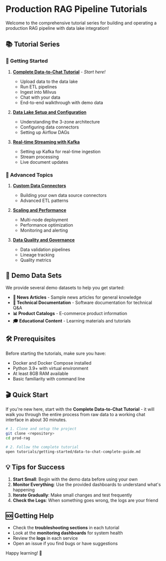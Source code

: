 # Production RAG Pipeline Tutorials

Welcome to the comprehensive tutorial series for building and operating a production RAG pipeline with data lake integration!

## 📚 Tutorial Series

### 🚀 Getting Started
1. **[Complete Data-to-Chat Tutorial](getting-started/data-to-chat-complete-guide.md)** - *Start here!*
   - Upload data to the data lake
   - Run ETL pipelines
   - Ingest into Milvus
   - Chat with your data
   - End-to-end walkthrough with demo data

2. **[Data Lake Setup and Configuration](getting-started/data-lake-setup.md)**
   - Understanding the 3-zone architecture
   - Configuring data connectors
   - Setting up Airflow DAGs

3. **[Real-time Streaming with Kafka](getting-started/streaming-setup.md)**
   - Setting up Kafka for real-time ingestion
   - Stream processing
   - Live document updates

### 🔧 Advanced Topics
1. **[Custom Data Connectors](advanced/custom-connectors.md)**
   - Building your own data source connectors
   - Advanced ETL patterns

2. **[Scaling and Performance](advanced/scaling-guide.md)**
   - Multi-node deployment
   - Performance optimization
   - Monitoring and alerting

3. **[Data Quality and Governance](advanced/data-governance.md)**
   - Data validation pipelines
   - Lineage tracking
   - Quality metrics

## 🎯 Demo Data Sets

We provide several demo datasets to help you get started:

- **📰 News Articles** - Sample news articles for general knowledge
- **📖 Technical Documentation** - Software documentation for technical Q&A
- **📊 Product Catalogs** - E-commerce product information
- **🎓 Educational Content** - Learning materials and tutorials

## 🛠️ Prerequisites

Before starting the tutorials, make sure you have:

- Docker and Docker Compose installed
- Python 3.9+ with virtual environment
- At least 8GB RAM available
- Basic familiarity with command line

## 🎬 Quick Start

If you're new here, start with the **Complete Data-to-Chat Tutorial** - it will walk you through the entire process from raw data to a working chat interface in about 30 minutes.

```bash
# 1. Clone and setup the project
git clone <repository>
cd prod-rag

# 2. Follow the complete tutorial
open tutorials/getting-started/data-to-chat-complete-guide.md
```

## 💡 Tips for Success

1. **Start Small**: Begin with the demo data before using your own
2. **Monitor Everything**: Use the provided dashboards to understand what's happening
3. **Iterate Gradually**: Make small changes and test frequently
4. **Check the Logs**: When something goes wrong, the logs are your friend

## 🆘 Getting Help

- Check the **troubleshooting sections** in each tutorial
- Look at the **monitoring dashboards** for system health
- Review the **logs** in each service
- Open an issue if you find bugs or have suggestions

Happy learning! 🎉
